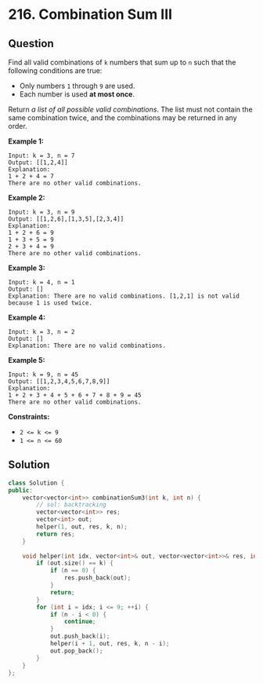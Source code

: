 # 216. Combination Sum III

## Question

Find all valid combinations of `k` numbers that sum up to `n` such that the following conditions are true:

* Only numbers `1` through `9` are used.
* Each number is used **at most once**.

Return _a list of all possible valid combinations_. The list must not contain the same combination twice, and the combinations may be returned in any order.

**Example 1:**

```text
Input: k = 3, n = 7
Output: [[1,2,4]]
Explanation:
1 + 2 + 4 = 7
There are no other valid combinations.
```

**Example 2:**

```text
Input: k = 3, n = 9
Output: [[1,2,6],[1,3,5],[2,3,4]]
Explanation:
1 + 2 + 6 = 9
1 + 3 + 5 = 9
2 + 3 + 4 = 9
There are no other valid combinations.
```

**Example 3:**

```text
Input: k = 4, n = 1
Output: []
Explanation: There are no valid combinations. [1,2,1] is not valid because 1 is used twice.
```

**Example 4:**

```text
Input: k = 3, n = 2
Output: []
Explanation: There are no valid combinations.
```

**Example 5:**

```text
Input: k = 9, n = 45
Output: [[1,2,3,4,5,6,7,8,9]]
Explanation:
1 + 2 + 3 + 4 + 5 + 6 + 7 + 8 + 9 = 45
​​​​​​​There are no other valid combinations.
```

**Constraints:**

* `2 <= k <= 9`
* `1 <= n <= 60`

## Solution

```cpp
class Solution {
public:
    vector<vector<int>> combinationSum3(int k, int n) {
        // sol: backtracking
        vector<vector<int>> res;
        vector<int> out;
        helper(1, out, res, k, n);
        return res;
    }
    
    void helper(int idx, vector<int>& out, vector<vector<int>>& res, int k, int n) {
        if (out.size() == k) {
            if (n == 0) {
                res.push_back(out);
            }
            return;
        }
        for (int i = idx; i <= 9; ++i) {
            if (n - i < 0) {
                continue;
            }
            out.push_back(i);
            helper(i + 1, out, res, k, n - i);
            out.pop_back();
        }
    }
};
```

